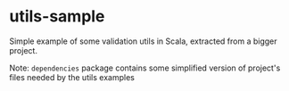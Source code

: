 # utils-sample

Simple example of some validation utils in Scala, extracted from a bigger project.

Note: `dependencies` package contains some simplified version of project's files needed by the utils examples
